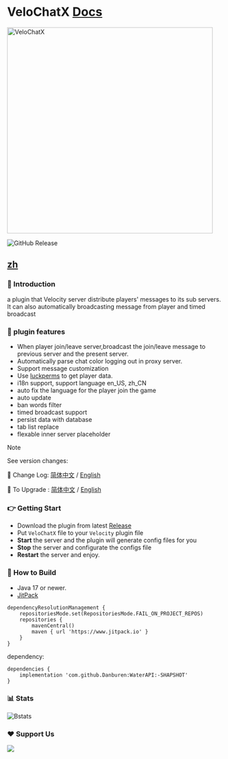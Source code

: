 # VeloChatX [Docs](https://danburen.github.io/VeloChatX-Docs/)
<img src="https://danburen.github.io/VeloChatX-Docs/favicon.svg" width="480" height="480" alt="VeloChatX">

![GitHub Release](https://img.shields.io/github/v/release/Danburen/VeloChatX?label=Latest%20Release)

## [zh](https://github.com/Danburen/VeloChatX/tree/main/docs/zh)
### 🧐 Introduction
  a plugin that Velocity server distribute players' messages to its sub servers.
  It can also automatically broadcasting message from player and timed broadcast
### 🤠 plugin features
* When player join/leave server,broadcast the join/leave message to previous server and the present server.
* Automatically parse chat color logging out in proxy server.
* Support message customization
* Use [luckperms](https://github.com/LuckPerms/LuckPerms/tree/master?tab=readme-ov-file) to get player data.
* i18n support, support language en_US, zh_CN
* auto fix the language for the player join the game
* auto update
* ban words filter
* timed broadcast support
* persist data with database
* tab list replace
* flexable inner server placeholder

> [!NOTE]
> See version changes:
> 
> 📖 Change Log: [简体中文](https://github.com/Danburen/VeloChatX/tree/main/docs/zh/changelog) / [English](https://github.com/Danburen/VeloChatX/tree/main/docs/en/changelog)
> 
> 🔧 To Upgrade : [简体中文](https://github.com/Danburen/VeloChatX/tree/main/docs/en/upgrade) / [English](https://github.com/Danburen/VeloChatX/tree/main/docs/zh/upgrade)

### 👉 Getting Start
* Download the plugin from latest [Release](https://github.com/Danburen/VeloChatX/releases)
* Put ```VeloChatX``` file to your ```Velocity``` plugin file
* **Start** the server and the plugin will generate config files for you
* **Stop** the server and configurate the configs file
* **Restart** the server and enjoy.

### 🧱 How to Build
* Java 17 or newer.
* [JitPack](https://www.jitpack.io/#Danburen/WaterAPI)
```Gradle:
dependencyResolutionManagement {
	repositoriesMode.set(RepositoriesMode.FAIL_ON_PROJECT_REPOS)
	repositories {
		mavenCentral()
		maven { url 'https://www.jitpack.io' }
	}
}
```
dependency:
```Gradle:
dependencies {
	implementation 'com.github.Danburen:WaterAPI:-SHAPSHOT'
}
```
### 📊 Stats
![Bstats](https://bstats.org/signatures/velocity/VeloChatX.svg)

### ❤️ Support Us
[![](https://pic1.afdiancdn.com/static/img/welcome/button-sponsorme.png)](https://afdian.com/a/WaterWood/plan)
